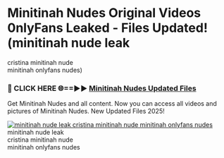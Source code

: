 # Minitinah Nudes Original Videos 0nlyFans Leaked - Files Updated! (minitinah nude leak<br>
cristina minitinah nude<br>
minitinah onlyfans nudes)

<h3>🔴 CLICK HERE 🌐==►► <a href="https://tinyurl.com/2p9ay9w9" rel="nofollow">Minitinah Nudes Updated Files</a></h3>

Get Minitinah Nudes and all content. Now you can access all videos and pictures of Minitinah Nudes. New Updated Files 2025!

[![minitinah nude leak<br>
cristina minitinah nude<br>
minitinah onlyfans nudes](https://i.imgur.com/KQgVmj3.gif)](https://tinyurl.com/2p9ay9w9)
minitinah nude leak<br>
cristina minitinah nude<br>
minitinah onlyfans nudes